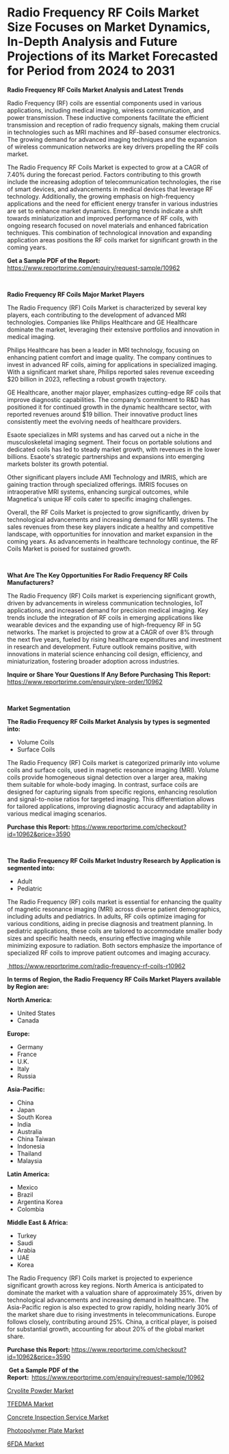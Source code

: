 <p><h1>Radio Frequency RF Coils Market Size Focuses on Market Dynamics, In-Depth Analysis and Future Projections of its Market Forecasted for Period from 2024 to 2031</h1></p><p><strong>Radio Frequency RF Coils Market Analysis and Latest Trends</strong></p>
<p><p>Radio Frequency (RF) coils are essential components used in various applications, including medical imaging, wireless communication, and power transmission. These inductive components facilitate the efficient transmission and reception of radio frequency signals, making them crucial in technologies such as MRI machines and RF-based consumer electronics. The growing demand for advanced imaging techniques and the expansion of wireless communication networks are key drivers propelling the RF coils market.</p><p>The Radio Frequency RF Coils Market is expected to grow at a CAGR of 7.40% during the forecast period. Factors contributing to this growth include the increasing adoption of telecommunication technologies, the rise of smart devices, and advancements in medical devices that leverage RF technology. Additionally, the growing emphasis on high-frequency applications and the need for efficient energy transfer in various industries are set to enhance market dynamics. Emerging trends indicate a shift towards miniaturization and improved performance of RF coils, with ongoing research focused on novel materials and enhanced fabrication techniques. This combination of technological innovation and expanding application areas positions the RF coils market for significant growth in the coming years.</p></p>
<p><strong>Get a Sample PDF of the Report:&nbsp;</strong> <a href="https://www.reportprime.com/enquiry/request-sample/10962">https://www.reportprime.com/enquiry/request-sample/10962</a></p>
<p>&nbsp;</p>
<p><strong>Radio Frequency RF Coils Major Market Players</strong></p>
<p><p>The Radio Frequency (RF) Coils Market is characterized by several key players, each contributing to the development of advanced MRI technologies. Companies like Philips Healthcare and GE Healthcare dominate the market, leveraging their extensive portfolios and innovation in medical imaging.</p><p>Philips Healthcare has been a leader in MRI technology, focusing on enhancing patient comfort and image quality. The company continues to invest in advanced RF coils, aiming for applications in specialized imaging. With a significant market share, Philips reported sales revenue exceeding $20 billion in 2023, reflecting a robust growth trajectory.</p><p>GE Healthcare, another major player, emphasizes cutting-edge RF coils that improve diagnostic capabilities. The company’s commitment to R&D has positioned it for continued growth in the dynamic healthcare sector, with reported revenues around $19 billion. Their innovative product lines consistently meet the evolving needs of healthcare providers.</p><p>Esaote specializes in MRI systems and has carved out a niche in the musculoskeletal imaging segment. Their focus on portable solutions and dedicated coils has led to steady market growth, with revenues in the lower billions. Esaote's strategic partnerships and expansions into emerging markets bolster its growth potential.</p><p>Other significant players include AMI Technology and IMRIS, which are gaining traction through specialized offerings. IMRIS focuses on intraoperative MRI systems, enhancing surgical outcomes, while Magnetica's unique RF coils cater to specific imaging challenges.</p><p>Overall, the RF Coils Market is projected to grow significantly, driven by technological advancements and increasing demand for MRI systems. The sales revenues from these key players indicate a healthy and competitive landscape, with opportunities for innovation and market expansion in the coming years. As advancements in healthcare technology continue, the RF Coils Market is poised for sustained growth.</p></p>
<p>&nbsp;</p>
<p><strong>What Are The Key Opportunities For Radio Frequency RF Coils Manufacturers?</strong></p>
<p><p>The Radio Frequency (RF) Coils market is experiencing significant growth, driven by advancements in wireless communication technologies, IoT applications, and increased demand for precision medical imaging. Key trends include the integration of RF coils in emerging applications like wearable devices and the expanding use of high-frequency RF in 5G networks. The market is projected to grow at a CAGR of over 8% through the next five years, fueled by rising healthcare expenditures and investment in research and development. Future outlook remains positive, with innovations in material science enhancing coil design, efficiency, and miniaturization, fostering broader adoption across industries.</p></p>
<p><strong>Inquire or Share Your Questions If Any Before Purchasing This Report:</strong> <a href="https://www.reportprime.com/enquiry/pre-order/10962">https://www.reportprime.com/enquiry/pre-order/10962</a></p>
<p>&nbsp;</p>
<p><strong>Market Segmentation</strong></p>
<p><strong>The Radio Frequency RF Coils Market Analysis by types is segmented into:</strong></p>
<p><ul><li>Volume Coils</li><li>Surface Coils</li></ul></p>
<p><p>The Radio Frequency (RF) Coils market is categorized primarily into volume coils and surface coils, used in magnetic resonance imaging (MRI). Volume coils provide homogeneous signal detection over a larger area, making them suitable for whole-body imaging. In contrast, surface coils are designed for capturing signals from specific regions, enhancing resolution and signal-to-noise ratios for targeted imaging. This differentiation allows for tailored applications, improving diagnostic accuracy and adaptability in various medical imaging scenarios.</p></p>
<p><strong>Purchase this Report:&nbsp;</strong><a href="https://www.reportprime.com/checkout?id=10962&price=3590">https://www.reportprime.com/checkout?id=10962&price=3590</a></p>
<p>&nbsp;</p>
<p><strong>The Radio Frequency RF Coils Market Industry Research by Application is segmented into:</strong></p>
<p><ul><li>Adult</li><li>Pediatric</li></ul></p>
<p><p>The Radio Frequency (RF) coils market is essential for enhancing the quality of magnetic resonance imaging (MRI) across diverse patient demographics, including adults and pediatrics. In adults, RF coils optimize imaging for various conditions, aiding in precise diagnosis and treatment planning. In pediatric applications, these coils are tailored to accommodate smaller body sizes and specific health needs, ensuring effective imaging while minimizing exposure to radiation. Both sectors emphasize the importance of specialized RF coils to improve patient outcomes and imaging accuracy.</p></p>
<p><a href="https://www.reportprime.com/radio-frequency-rf-coils-r10962">&nbsp;https://www.reportprime.com/radio-frequency-rf-coils-r10962</a></p>
<p><strong>In terms of Region, the Radio Frequency RF Coils Market Players available by Region are:</strong></p>
<p>
    <p> <strong> North America: </strong>
        <ul>
            <li>United States</li>
            <li>Canada</li>
        </ul>
        </p> 
    <p> <strong> Europe: </strong>
        <ul>
            <li>Germany</li>
            <li>France</li>
            <li>U.K.</li>
            <li>Italy</li>
            <li>Russia</li>
        </ul>
        </p> 
    <p> <strong> Asia-Pacific: </strong>
        <ul>
            <li>China</li>
            <li>Japan</li>
            <li>South Korea</li>
            <li>India</li>
            <li>Australia</li>
            <li>China Taiwan</li>
            <li>Indonesia</li>
            <li>Thailand</li>
            <li>Malaysia</li>
        </ul>
        </p> 
    <p> <strong> Latin America: </strong>
        <ul>
            <li>Mexico</li>
            <li>Brazil</li>
            <li>Argentina Korea</li>
            <li>Colombia</li>
        </ul>
        </p> 
    <p> <strong> Middle East & Africa: </strong>
        <ul>
            <li>Turkey</li>
            <li>Saudi</li>
            <li>Arabia</li>
            <li>UAE</li>
            <li>Korea</li>
        </ul>
    </p>
    </p>
<p><p>The Radio Frequency (RF) Coils market is projected to experience significant growth across key regions. North America is anticipated to dominate the market with a valuation share of approximately 35%, driven by technological advancements and increasing demand in healthcare. The Asia-Pacific region is also expected to grow rapidly, holding nearly 30% of the market share due to rising investments in telecommunications. Europe follows closely, contributing around 25%. China, a critical player, is poised for substantial growth, accounting for about 20% of the global market share.</p></p>
<p><strong>Purchase this Report: </strong><a href="https://www.reportprime.com/checkout?id=10962&price=3590">https://www.reportprime.com/checkout?id=10962&price=3590</a></p>
<p>&nbsp;<strong>Get a Sample PDF of the Report:&nbsp;&nbsp;</strong><a href="https://www.reportprime.com/enquiry/request-sample/10962">https://www.reportprime.com/enquiry/request-sample/10962</a></p>
<p><strong></strong></p>
<p><p><a href="https://issuu.com/reportprime-2/docs/cryolite-powder-market-size-2030.pp_bc7517618a11f6">Cryolite Powder Market</a></p><p><a href="https://medium.com/@glenmyftiu133/in-the-tfedma-market-the-main-focus-is-on-keeping-costs-low-and-getting-the-most-out-of-16e2a38c05bb">TFEDMA Market</a></p><p><a href="https://www.linkedin.com/pulse/concrete-inspection-service-market-share-analysis-growth-fuavf?trackingId=y5myq1nYT160LLA5VxYCow%3D%3D">Concrete Inspection Service Market</a></p><p><a href="https://issuu.com/reportprime-2/docs/photopolymer-plate-market-size-2030_66194233ac634f">Photopolymer Plate Market</a></p><p><a href="https://medium.com/@glenmyftiu133/the-6fda-market-decisions-are-mostly-driven-by-resource-optimization-and-cost-effectiveness-c4a6ebdb245c">6FDA Market</a></p></p>